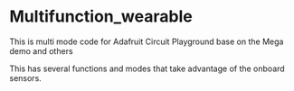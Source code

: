 # Multifunction_wearable
This is  multi mode code for Adafruit Circuit Playground base on the Mega demo and others

This has several functions and modes that take advantage of the onboard sensors.
